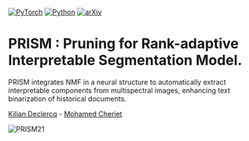 [![PyTorch](https://img.shields.io/badge/PyTorch-ee4c2c?logo=pytorch&logoColor=white)](#) [![Python](https://img.shields.io/badge/Python-3776AB?logo=python&logoColor=fff)](#) [![arXiv](https://img.shields.io/badge/arXiv-<INDEX>-b31b1b.svg)](https://arxiv.org/abs/<INDEX>)
# PRISM : Pruning for Rank-adaptive Interpretable Segmentation Model.

PRISM integrates NMF in a neural structure to automatically extract interpretable components from multispectral images, enhancing text binarization of historical documents.

[Kilian Declercq](https://www.github.com/Kilian-Declercq) - [Mohamed Cheriet](https://profs.etsmtl.ca/mcheriet/)


![PRISM21](https://github.com/user-attachments/assets/d56ca3a3-65b6-43e0-977e-4528beff784b)


